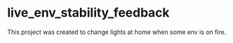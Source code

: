# live_env_stability_feedback
This project was created to change lights at home when some env is on fire. 
